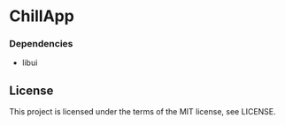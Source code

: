 # ChillApp

### Dependencies
  * libui


## License

This project is licensed under the terms of the MIT license, see LICENSE.
